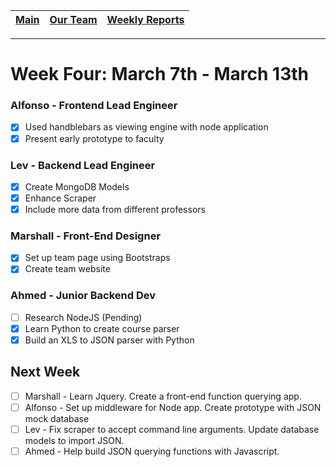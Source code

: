 [Main](../../master/README.md) | [Our Team](../../master/our_team/README.md) | [Weekly Reports](../weekly_reports)
------------ | ------------- | -------------
---
# Week Four: March 7th - March 13th

### Alfonso - Frontend Lead Engineer

- [x] Used handblebars as viewing engine with node application
- [x] Present early prototype to faculty

### Lev - Backend Lead Engineer 

- [x] Create MongoDB Models 
- [x] Enhance Scraper
- [x] Include more data from different professors

### Marshall - Front-End Designer

- [x] Set up team page using Bootstraps
- [x] Create team website

### Ahmed - Junior Backend Dev

- [ ] Research NodeJS (Pending)
- [x] Learn Python to create course parser 
- [X] Build an XLS to JSON parser with Python  

## Next Week

- [ ] Marshall - Learn Jquery. Create a front-end function querying app.
- [ ] Alfonso - Set up middleware for Node app. Create prototype with JSON mock database
- [ ] Lev - Fix scraper to accept command line arguments. Update database models to import JSON.
- [ ] Ahmed - Help build JSON querying functions with Javascript.
